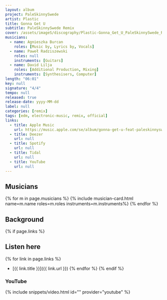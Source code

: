 ```yaml
---
layout: album
project: PaleSkinnySwede
artist: Plastic
title: Gonna Get U
subtitle: PaleSkinnySwede Remix
cover: /assets/imageS/discography/Plastic-Gonna_Get_U_PaleSkinnySwede_Remix/Plastic-Gonna_Get_U_PaleSkinnySwede_Remix.jpg
musicians:
  - name: Agnieszka Burcan
    roles: [Music by, Lyrics by, Vocals]
  - name: Paweł Radziszewski
    roles: null
    instruments: [Guitars]
  - name: David Lilja
    roles: [Additional Production, Mixing]
    instruments: [Synthesisers, Computer]
length: "06:01"
key: null
signature: "4/4"
tempo: null
released: true
release-date: yyyy-MM-dd
label: null
categories: [remix]
tags: [edm, electronic-music, remix, official]
links:
  - title: Apple Music
    url: https://music.apple.com/se/album/gonna-get-u-feat-paleskinnyswede-paleskinnyswede-remix/1543043480?i=1543043801&l=en-GB
  - title: Deezer
    url: null
  - title: Spotify
    url: null
  - title: Tidal
    url: null
  - title: YouTube
    url: null
---
```


## Musicians
{% for m in page.musicians %}
  {% include musician-card.html name=m.name roles=m.roles instruments=m.instruments%}
{% endfor %}

## Background


{% if page.links %}
## Listen here
{% for link in page.links %}
- [{{ link.title }}]({{ link.url }})
{% endfor %}
{% endif %}

### YouTube
{% include snippets/video.html id="" provider="youtube" %}
